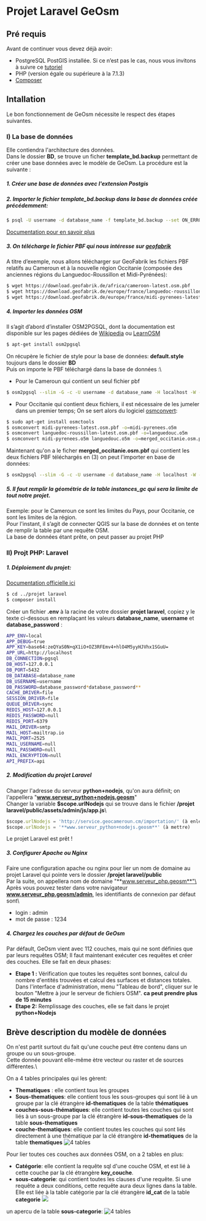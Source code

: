 # Projet Laravel GeOsm
## Pré requis
Avant de continuer vous devez déjà avoir:
- PostgreSQL PostGIS installée. Si ce n’est pas le cas, nous vous invitons à suivre ce [tutoriel](https://learnosm.org/it/osm-data/setting-up-postgresql/)
- PHP (version égale ou supérieure à la 7.1.3)
- [Composer](https://getcomposer.org/)

## Intallation
Le bon fonctionnement de GeOsm nécessite le respect des étapes suivantes.
### I) La base de données
Elle contiendra l'architecture des données. \
Dans le dossier **BD**, se trouve un ficher **template_bd.backup** permettant de créer une base données avec le modèle de GeOsm.
La procédure est la suivante :
##### 1. Créer une base de données avec l'extension Postgis

##### 2. Importer le fichier **template_bd.backup** dans la base de données créée précédemment:


```sh
$ psql -U username -d database_name -f template_bd.backup --set ON_ERROR_STOP=on
```
[Documentation pour en savoir plus](http://www.postgresqltutorial.com/postgresql-restore-database/)

##### 3. On télécharge le fichier PBF qui nous intéresse sur [geofabrik](http://download.geofabrik.de/)
A titre d’exemple, nous allons télécharger sur GeoFabrik les fichiers PBF relatifs au Cameroun et à la nouvelle région Occitanie (composée des anciennes régions du Languedoc-Roussillon et Midi-Pyrénées):
```sh
$ wget https://download.geofabrik.de/africa/cameroon-latest.osm.pbf
$ wget https://download.geofabrik.de/europe/france/languedoc-roussillon-latest.osm.pbf
$ wget https://download.geofabrik.de/europe/france/midi-pyrenees-latest.osm.pbf
```
##### 4. Importer les données OSM 

Il s’agit d’abord d’installer OSM2PGSQL, dont la documentation est disponible sur les pages dédiées de [Wikipedia](https://wiki.openstreetmap.org/wiki/Osm2pgsql) ou [LearnOSM](https://learnosm.org/en/osm-data/osm2pgsql/)
```sh
$ apt-get install osm2pgsql
```
On récupère le fichier de style pour la base de données: **default.style** toujours dans le dossier **BD** \
Puis on importe le PBF téléchargé dans la base de données :\

- Pour le Cameroun qui contient un seul fichier pbf 
```sh
$ osm2pgsql --slim -G -c -U username -d database_name -H localhost -W --hstore-all -S default.style cameroon-latest.osm.pbf
```
- Pour Occitanie qui contient deux fichiers, il est nécessaire de les jumeler dans un premier temps; On se sert alors du logiciel [osmconvert](https://wiki.openstreetmap.org/wiki/Osmconvert):
```sh
$ sudo apt-get install osmctools
$ osmconvert midi-pyrenees-latest.osm.pbf -o=midi-pyrenees.o5m
$ osmconvert languedoc-roussillon-latest.osm.pbf -o=languedouc.o5m
$ osmconvert midi-pyrenees.o5m languedouc.o5m -o=merged_occitanie.osm.pbf
```
Maintenant qu'on a le ficher **merged_occitanie.osm.pbf** qui contient les deux fichiers PBF téléchargés en (3) on peut l'importer en base de données:
```sh
$ osm2pgsql --slim -G -c -U username -d database_name -H localhost -W --hstore-all -S default.style merged_occitanie.osm.pbf
```
##### 5.  Il faut remplir la géométrie de la table **instances_gc** qui sera la limite de tout notre projet.

Exemple: pour le Cameroun ce sont les limites du Pays, pour Occitanie, ce sont les limites de la région.\
Pour l'instant, il s’agit de connecter QGIS sur la base de données et on tente de remplir la table par une requête OSM. \
La base de données étant prête, on peut passer au projet PHP

### II) Projt PHP: Laravel

##### 1.  Déploiement du projet:
[Documentation officielle ici](https://laravel.com/docs/5.8)
```sh
$ cd ../projet laravel
$ composer install
```
Créer un fichier **.env** à la racine de votre dossier **projet laravel**, copiez y le texte ci-dessous en remplaçant les valeurs **database_name**, **username** et **database_password** :
```sh
APP_ENV=local
APP_DEBUG=true
APP_KEY=base64:zeQYaS0N+qX1iO+OZ3RFEmv4+hlO4M5yyHJVhx1SGuU=
APP_URL=http://localhost
DB_CONNECTION=pgsql
DB_HOST=127.0.0.1
DB_PORT=5432
DB_DATABASE=database_name
DB_USERNAME=username
DB_PASSWORD=database_password*database_password**
CACHE_DRIVER=file
SESSION_DRIVER=file
QUEUE_DRIVER=sync
REDIS_HOST=127.0.0.1
REDIS_PASSWORD=null
REDIS_PORT=6379
MAIL_DRIVER=smtp
MAIL_HOST=mailtrap.io
MAIL_PORT=2525
MAIL_USERNAME=null
MAIL_PASSWORD=null
MAIL_ENCRYPTION=null
API_PREFIX=api
```

##### 2.  Modification du projet Laravel
Changer l'adresse du serveur **python+nodejs**, qu'on aura définit; on l'appellera "**www.serveur_python+nodejs.geosm**" \
Changer la variable **$scope.urlNodejs** qui se trouve dans le fichier **/projet laravel/public/assets/admin/js/app.js**\
```js
$scope.urlNodejs = 'http://service.geocameroun.cm/importation/' (à enlever)
$scope.urlNodejs = '**www.serveur_python+nodejs.geosm**' (à mettre)
```
Le projet Laravel est prêt !
##### 3.  Configurer Apache ou Nginx

Faire une configuration apache ou nginx pour lier un nom de domaine au projet Laravel qui pointe vers le dossier **/projet laravel/public** \
Par la suite, on appellera nom de domaine "**www.serveur_php.geosm**"\
Après vous pouvez tester dans votre navigateur **www.serveur_php.geosm/admin**, les identifiants de connexion par défaut sont\
 - login : admin
 - mot de passe : 1234
 
##### 4.  Chargez les couches par défaut de GeOsm
Par défault, GeOsm vient avec 112 couches, mais qui ne sont définies que par leurs requêtes OSM; Il faut maintenant exécuter ces requêtes et créer des couches. Elle se fait en deux phases:
- **Etape 1 :** Vérification que toutes les requêtes sont bonnes, calcul du nombre d'entités trouvées et calcul des surfaces et distances totales.\
Dans l'interface d'administration, menu "Tableau de bord", cliquer sur le bouton "Mettre à jour le serveur de fichiers OSM". **ca peut prendre plus de 15 minutes**
- **Etape 2:** Remplissage des couches, elle se fait dans le projet **python+Nodejs**

## Brève description du modèle de données
On n'est partit surtout du fait qu'une couche peut être contenu dans un groupe ou un sous-groupe.\
Cette donnée pouvant elle-même ètre vecteur ou raster et de sources différentes.\

On a 4 tables principales qui les gèrent:
- **Thematiques** : elle contient tous les groupes
- **Sous-thematiques**: elle contient tous les sous-groupes qui sont lié à un groupe par la clé étrangère **id-thematiques** de la table **thématiques**
- **couches-sous-thématiques**: elle contient toutes les couches qui sont liés à un sous-groupe par la clé étrangère **id-sous-thematiques** de la table **sous-thematiques**
- **couche-thematiques**: elle contient toutes les couches qui sont liés directement à une thématique par la clé étrangère **id-thematiques** de la table **thematiques**
 ![4 tables](https://raw.githubusercontent.com/GeoOSM/GeoOSM_Backend/master/thematiques.PNG)

Pour lier toutes ces couches aux données OSM, on a 2 tables en plus:
- **Catégorie**: elle contient la requête sql d'une couche OSM, et est lié à cette couche par la clé étrangère **key_couche**.
- **sous-categorie**: qui contient toutes les clauses d'une requête. Si une requête a deux conditions, cette requête aura deux lignes dans la table. Elle est liée à la table catégorie par la clé étrangère **id_cat** de la table **categorie**
 ![](https://raw.githubusercontent.com/GeoOSM/GeoOSM_Backend/master/osm.PNG)

un apercu de la table **sous-categorie**:
 ![4 tables](https://raw.githubusercontent.com/GeoOSM/GeoOSM_Backend/master/requete.PNG)